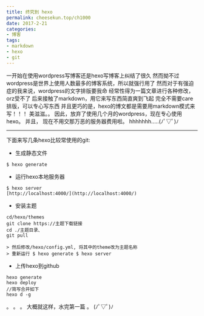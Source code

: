 ```yaml
---
title: 终究到 hexo
permalink: cheesekun.top/ch1000
date: 2017-2-21
categories: 
- 博客
tags: 
- markdown
- hexo
- git
---
```


一开始在使用wordpress写博客还是hexo写博客上纠结了很久
然而拗不过wordpress是世界上使用人数最多的博客系统，所以就强行用了
然而对于有强迫症的我来说，wordpress的文字排版要我命
经常性得为一篇文章进行各种修改，orz受不了
后来接触了markdown，用它来写东西简直爽到飞起
完全不需要care排版，可以专心写东西
并且更巧的是，hexo的博文都是需要用markdown模式来写！！！
美滋滋。。
因此，放弃了使用几个月的wordpress，现在专心使用hexo。
并且，
现在不用交那万恶的服务器费用啦。
hhhhhhh.....(ﾉﾟ▽ﾟ)ﾉ

---
下面来写几条hexo比较常使用的git:
- 生成静态文件
 ```git
 $ hexo generate
 ```
- 运行hexo本地服务器
 ```git
 $ hexo server
 [http://localhost:4000/](http://localhost:4000/)
 ```
- 安装主题
 ```git
 cd/hexo/themes
 git clone https://主题下载链接
 cd ./主题目录、
 git pull
 ```
	> 然后修改/hexo/config.yml, 将其中的theme改为主题名称
	> 重新运行 $ hexo generate $ hexo server
- 上传hexo到github
 ```git
 hexo generate
 hexo deploy
 //简写合并如下
 hexo d -g
 ```
。
。
。
大概就这样，水完第一篇
。
(ﾉﾟ▽ﾟ)ﾉ